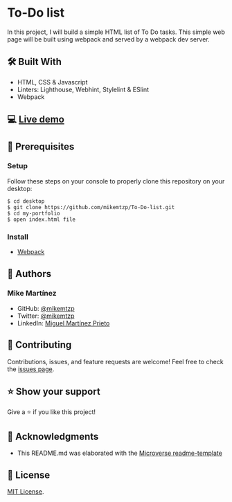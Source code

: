# To-Do list
In this project, I will build a simple HTML list of To Do tasks. This simple web page will be built using webpack and served by a webpack dev server.

## 🛠️ Built With

- HTML, CSS & Javascript
- Linters: Lighthouse, Webhint, Stylelint & ESlint
- Webpack

## 💻 [Live demo](https://mikemtzp.github.io/To-Do-list/dist)

## 🧮 Prerequisites

### Setup

Follow these steps on your console to properly clone this repository on your desktop:

```
$ cd desktop
$ git clone https://github.com/mikemtzp/To-Do-list.git
$ cd my-portfolio
$ open index.html file
```

### Install

- [Webpack](https://webpack.js.org/guides/getting-started/)

## 👤 Authors

### Mike Martínez

- GitHub: [@mikemtzp](https://github.com/mikemtzp)
- Twitter: [@mikemtzp](https://twitter.com/mikemtzp)
- LinkedIn: [Miguel Martínez Prieto](https://www.linkedin.com/in/miguel-mart%C3%ADnez-prieto-a42406166/)

## 🤝 Contributing

Contributions, issues, and feature requests are welcome!
Feel free to check the [issues page](https://github.com/mikemtzp/To-Do-list/issues).

## ⭐️ Show your support

Give a ⭐️ if you like this project!

## 🥇 Acknowledgments

- This README.md was elaborated with the [Microverse readme-template](https://github.com/microverseinc/readme-template)

## 📝 License

[MIT License](https://github.com/mikemtzp/To-Do-list/blob/master/MIT.md).
